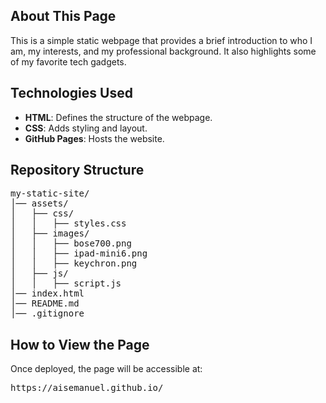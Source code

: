 <h2>About This Page</h2>
<p>This is a simple static webpage that provides a brief introduction to who I am, my interests, and my professional background. It also highlights some of my favorite tech gadgets.</p>

<h2>Technologies Used</h2>
<ul>
    <li><strong>HTML</strong>: Defines the structure of the webpage.</li>
    <li><strong>CSS</strong>: Adds styling and layout.</li>
    <li><strong>GitHub Pages</strong>: Hosts the website.</li>
</ul>

<h2>Repository Structure</h2>
<pre>
my-static-site/
│── assets/
│   ├── css/
│   │   ├── styles.css
│   ├── images/
│   │   ├── bose700.png
│   │   ├── ipad-mini6.png
│   │   ├── keychron.png
│   ├── js/
│   │   ├── script.js
│── index.html
│── README.md
│── .gitignore
</pre>
<h2>How to View the Page</h2>
<p>Once deployed, the page will be accessible at:</p>
<pre>https://aisemanuel.github.io/</pre>
